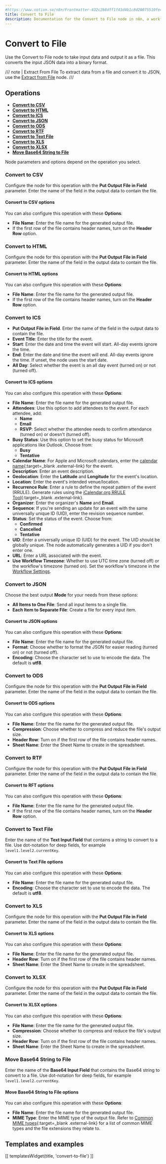 ```yaml
---
#https://www.notion.so/n8n/Frontmatter-432c2b8dff1f43d4b1c8d20075510fe4
title: Convert to File
description: Documentation for the Convert to File node in n8n, a workflow automation platform. Includes guidance on usage, and links to examples.
---
```


# Convert to File

Use the Convert to File node to take input data and output it as a file. This converts the input JSON data into a binary format.

/// note | Extract From File
To extract data from a file and convert it to JSON, use the [Extract from File](/integrations/builtin/core-nodes/n8n-nodes-base.extractfromfile/) node.
///

## Operations

* [**Convert to CSV**](#convert-to-csv)
* [**Convert to HTML**](#convert-to-html)
* [**Convert to ICS**](#convert-to-ics)
* [**Convert to JSON**](#convert-to-json)
* [**Convert to ODS**](#convert-to-ods)
* [**Convert to RTF**](#convert-to-rtf)
* [**Convert to Text File**](#convert-to-text-file)
* [**Convert to XLS**](#convert-to-xls)
* [**Convert to XLSX**](#convert-to-xlsx)
* [**Move Base64 String to File**](#move-base64-string-to-file)

Node parameters and options depend on the operation you select.

### Convert to CSV

Configure the node for this operation with the **Put Output File in Field** parameter. Enter the name of the field in the output data to contain the file.

#### Convert to CSV options

You can also configure this operation with these **Options**:

* **File Name**: Enter the file name for the generated output file.
* If the first row of the file contains header names, turn on the **Header Row** option.

### Convert to HTML

Configure the node for this operation with the **Put Output File in Field** parameter. Enter the name of the field in the output data to contain the file.

#### Convert to HTML options

You can also configure this operation with these **Options**:

* **File Name**: Enter the file name for the generated output file.
* If the first row of the file contains header names, turn on the **Header Row** option.

### Convert to ICS

* **Put Output File in Field**. Enter the name of the field in the output data to contain the file.
* **Event Title**: Enter the title for the event.
* **Start**: Enter the date and time the event will start. All-day events ignore the time.
* **End**: Enter the date and time the event will end. All-day events ignore the time. If unset, the node uses the start date.
* **All Day**: Select whether the event is an all day event (turned on) or not (turned off).

#### Convert to ICS options

You can also configure this operation with these **Options**:

* **File Name**: Enter the file name for the generated output file.
* **Attendees**: Use this option to add attendees to the event. For each attendee, add:
	* **Name**
	* **Email**
	* **RSVP**: Select whether the attendee needs to confirm attendance (turned on) or doesn't (turned off).
* **Busy Status**: Use this option to set the busy status for Microsoft applications like Outlook. Choose from:
	* **Busy**
	* **Tentative**
* **Calendar Name**: For Apple and Microsoft calendars, enter the [calendar name](https://learn.microsoft.com/en-us/openspecs/exchange_server_protocols/ms-oxcical/1da58449-b97e-46bd-b018-a1ce576f3e6d){:target=_blank .external-link} for the event.
*  **Description**: Enter an event description.
* **Geolocation**: Enter the **Latitude** and **Longitude** for the event's location.
* **Location**: Enter the event's intended venue/location.
* **Recurrence Rule**: Enter a rule to define the repeat pattern of the event (RRULE). Generate rules using the [iCalendar.org RRULE Tool](https://icalendar.org/rrule-tool.html){:target=_blank .external-link}.
* **Organizer**: Enter the organizer's **Name** and **Email**.
* **Sequence**: If you're sending an update for an event with the same universally unique ID (UID), enter the revision sequence number.
* **Status**: Set the status of the event. Choose from:
	* **Confirmed**
	* **Cancelled**
	* **Tentative**
* **UID**: Enter a universally unique ID (UID) for the event. The UID should be globally unique. The node automatically generates a UID if you don't enter one.
* **URL**: Enter a URL associated with the event.
* **Use Workflow Timezone**: Whether to use UTC time zone (turned off) or the workflow's timezone (turned on). Set the workflow's timezone in the [Workflow Settings](/workflows/settings/).

### Convert to JSON

Choose the best output **Mode** for your needs from these options:

* **All Items to One File**: Send all input items to a single file.
* **Each Item to Separate File**: Create a file for every input item.

#### Convert to JSON options

You can also configure this operation with these **Options**:

* **File Name**: Enter the file name for the generated output file.
* **Format**: Choose whether to format the JSON for easier reading (turned on) or not (turned off).
* **Encoding**: Choose the character set to use to encode the data. The default is **utf8**.

### Convert to ODS

Configure the node for this operation with the **Put Output File in Field** parameter. Enter the name of the field in the output data to contain the file.

#### Convert to ODS options

You can also configure this operation with these **Options**:

* **File Name**: Enter the file name for the generated output file.
* **Compression**: Choose whether to compress and reduce the file's output size.
* **Header Row**: Turn on if the first row of the file contains header names.
* **Sheet Name**: Enter the Sheet Name to create in the spreadsheet.

### Convert to RTF

Configure the node for this operation with the **Put Output File in Field** parameter. Enter the name of the field in the output data to contain the file.

#### Convert to RFT options

You can also configure this operation with these **Options**:

* **File Name**: Enter the file name for the generated output file.
* If the first row of the file contains header names, turn on the **Header Row** option.

### Convert to Text File

Enter the name of the **Text Input Field** that contains a string to convert to a file. Use dot-notation for deep fields, for example `level1.level2.currentKey`.

#### Convert to Text File options

You can also configure this operation with these **Options**:

* **File Name**: Enter the file name for the generated output file.
* **Encoding**: Choose the character set to use to encode the data. The default is **utf8**.

### Convert to XLS

Configure the node for this operation with the **Put Output File in Field** parameter. Enter the name of the field in the output data to contain the file.

#### Convert to XLS options

You can also configure this operation with these **Options**:

* **File Name**: Enter the file name for the generated output file.
* **Header Row**: Turn on if the first row of the file contains header names.
* **Sheet Name**: Enter the Sheet Name to create in the spreadsheet.

### Convert to XLSX

Configure the node for this operation with the **Put Output File in Field** parameter. Enter the name of the field in the output data to contain the file.

#### Convert to XLSX options

You can also configure this operation with these **Options**:

* **File Name**: Enter the file name for the generated output file.
* **Compression**: Choose whether to compress and reduce the file's output size.
* **Header Row**: Turn on if the first row of the file contains header names.
* **Sheet Name**: Enter the Sheet Name to create in the spreadsheet.

### Move Base64 String to File

Enter the name of the **Base64 Input Field** that contains the Base64 string to convert to a file. Use dot-notation for deep fields, for example `level1.level2.currentKey`.

#### Move Base64 String to File options

You can also configure this operation with these **Options**:

* **File Name**: Enter the file name for the generated output file.
* **MIME Type**: Enter the MIME type of the output file. Refer to [Common MIME types](https://developer.mozilla.org/en-US/docs/Web/HTTP/Basics_of_HTTP/MIME_types/Common_types){:target=_blank .external-link} for a list of common MIME types and the file extensions they relate to.

## Templates and examples

<!-- see https://www.notion.so/n8n/Pull-in-templates-for-the-integrations-pages-37c716837b804d30a33b47475f6e3780 -->
[[ templatesWidget(title, 'convert-to-file') ]]
